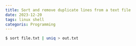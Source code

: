 ```yaml
---
title: Sort and remove duplicate lines from a text file
date: 2023-12-20
tags: linux shell
categoris: Programming
---
```


```bash
$ sort file.txt | uniq > out.txt
```